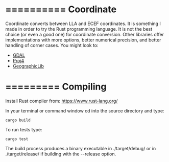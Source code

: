 ==========
Coordinate
==========
Coordinate converts between LLA and ECEF coordinates. It is something I made in order to try the Rust programming language. It is not the best choice (or even a good one) for coordinate conversion. Other libraries offer implementations with more options, better numerical precision, and better handling of corner cases. You might look to:

* [GDAL]
* [Proj4]
* [GeographicLib]

=========
Compiling
=========
Install Rust compiler from:
https://www.rust-lang.org/

In your terminal or command window cd into the source directory and type:

```shell
cargo build
```

To run tests type:

```shell
cargo test
```

The build process produces a binary executable in ./target/debug/ or in ./target/release/ if building with the --release option.

[GDAL]: http://www.gdal.org/
[Proj4]: https://github.com/OSGeo/proj.4
[GeographicLib]: http://geographiclib.sourceforge.net/